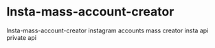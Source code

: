 # Insta-mass-account-creator
Insta-mass-account-creator instagram accounts mass creator insta api private api 
